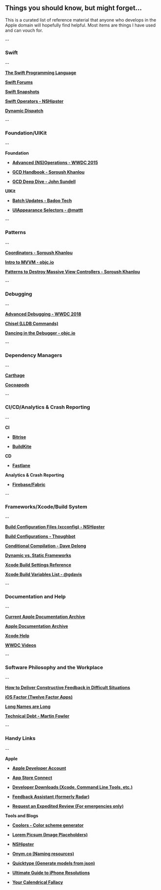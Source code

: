 ## Things you should know, but might forget...
This is a curated list of reference material that anyone who develops in the Apple domain will hopefully find helpful. Most items are things I have used and can vouch for.

--
### Swift
--

**[The Swift Programming Language](https://docs.swift.org/swift-book/)** 

**[Swift Forums](https://forums.swift.org)**

**[Swift Snapshots](https://swift.org/download/#releases)**

**[Swift Operators - NSHipster](https://nshipster.com/swift-operators/)**

**[Dynamic Dispatch](https://developer.apple.com/swift/blog/?id=27)**

--
### Foundation/UIKit
--

**Foundation**

* **[Advanced (NS)Operations - WWDC 2015](https://developer.apple.com/videos/play/wwdc2015/226/)**

* **[GCD Handbook - Soroush Khanlou](http://khanlou.com/2016/04/the-GCD-handbook/)**

* **[GCD Deep Dive - John Sundell](https://www.swiftbysundell.com/posts/a-deep-dive-into-grand-central-dispatch-in-swift)**

**UIKit**

* **[Batch Updates - Badoo Tech](https://badoo.com/techblog/blog/2015/10/08/batch-updates-for-uitableview-and-uicollectionview/)**

* **[UIAppearance Selectors - @mattt](https://gist.github.com/mattt/5135521)**

--
### Patterns
--

**[Coordinators - Soroush Khanlou](http://khanlou.com/2015/10/coordinators-redux/)**

**[Intro to MVVM - objc.io](https://www.objc.io/issues/13-architecture/mvvm/)**

**[Patterns to Destroy Massive View Controllers - Soroush Khanlou](http://khanlou.com/2014/09/8-patterns-to-help-you-destroy-massive-view-controller/)**

--
### Debugging
--

**[Advanced Debugging - WWDC 2018](https://developer.apple.com/videos/play/wwdc2018/412/)**

**[Chisel (LLDB Commands)](https://github.com/facebook/chisel)**

**[Dancing in the Debugger - objc.io](https://www.objc.io/issues/19-debugging/lldb-debugging/)**

--
### Dependency Managers
--

**[Carthage](https://github.com/Carthage/Carthage)**

**[Cocoapods](https://cocoapods.org)**

--
### CI/CD/Analytics & Crash Reporting
--

**CI**

* **[Bitrise](https://bitrise.io)**

* **[BuildKite](https://buildkite.com)**

**CD**

* **[Fastlane](https://fastlane.tools)**

**Analytics & Crash Reporting**

* **[Firebase/Fabric](https://firebase.google.com)**

--
### Frameworks/Xcode/Build System
--

**[Build Configuration Files (xcconfig) - NSHipster](https://nshipster.com/xcconfig/)**

**[Build Configurations - Thoughbot](https://thoughtbot.com/blog/let-s-setup-your-ios-environments)**

**[Conditional Compilation - Dave Delong](https://davedelong.com/blog/2018/07/25/conditional-compilation-in-swift-part-1/)**

**[Dynamic vs. Static Frameworks](https://www.runtastic.com/blog/en/frameworks-ios/)**

**[Xcode Build Settings Reference](https://help.apple.com/xcode/mac/current/#/itcaec37c2a6)**

**[Xcode Build Variables List - @gdavis](https://gist.github.com/gdavis/6670468)**

--
### Documentation and Help
--

**[Current Apple Documentation Archive](https://developer.apple.com/documentation)**

**[Apple Documentation Archive](https://developer.apple.com/library/archive/navigation/)**

**[Xcode Help](https://help.apple.com/xcode/mac/current)**

**[WWDC Videos](https://developer.apple.com/videos/)**

--
### Software Philosophy and the Workplace
--

**[How to Deliver Constructive Feedback in Difficult Situations](https://medium.com/s/please-advise/the-essential-guide-to-difficult-conversations-41f736e63ccf)**

**[iOS Factor (Twelve Factor Apps)](https://ios-factor.com)**

**[Long Names are Long](http://journal.stuffwithstuff.com/2016/06/16/long-names-are-long/)**

**[Technical Debt - Martin Fowler](https://martinfowler.com/bliki/TechnicalDebt.html)**

--
### Handy Links
--

**Apple**

* **[Apple Developer Account](https://developer.apple.com)**

* **[App Store Connect](https://appstoreconnect.apple.com)**

* **[Developer Downloads (Xcode, Command Line Tools, etc.)](https://developer.apple.com/download/more/)**

* **[Feedback Assistant (formerly Radar)](https://feedbackassistant.apple.com)**

* **[Request an Expedited Review (For emergencies only)](https://developer.apple.com/contact/app-store/?topic=expedite)**

**Tools and Blogs**

* **[Coolors - Color scheme generator](https://coolors.co)**

* **[Lorem Picsum (Image Placeholders)](https://picsum.photos)**

* **[NSHipster](https://nshipster.com)**

* **[Onym.co (Naming resources)](https://onym.co)**

* **[Quicktype (Generate models from json)](https://app.quicktype.io)**

* **[Ultimate Guide to iPhone Resolutions](https://www.paintcodeapp.com/news/ultimate-guide-to-iphone-resolutions)**

* **[Your Calendrical Fallacy](http://yourcalendricalfallacyis.com)**

